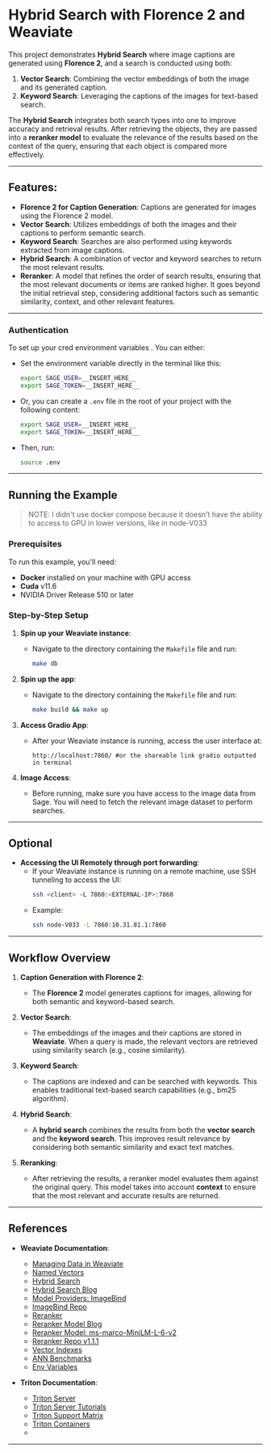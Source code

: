 # Hybrid Search with Florence 2 and Weaviate

This project demonstrates **Hybrid Search** where image captions are generated using **Florence 2**, and a search is conducted using both:
1. **Vector Search**: Combining the vector embeddings of both the image and its generated caption.
2. **Keyword Search**: Leveraging the captions of the images for text-based search.

The **Hybrid Search** integrates both search types into one to improve accuracy and retrieval results. After retrieving the objects, they are passed into a **reranker model** to evaluate the relevance of the results based on the context of the query, ensuring that each object is compared more effectively.

---

## Features:
- **Florence 2 for Caption Generation**: Captions are generated for images using the Florence 2 model.
- **Vector Search**: Utilizes embeddings of both the images and their captions to perform semantic search.
- **Keyword Search**: Searches are also performed using keywords extracted from image captions.
- **Hybrid Search**: A combination of vector and keyword searches to return the most relevant results.
- **Reranker**: A model that refines the order of search results, ensuring that the most relevant documents or items are ranked higher. It goes beyond the initial retrieval step, considering additional factors such as semantic similarity, context, and other relevant features.

---

### Authentication
To set up your cred environment variables . You can either:
- Set the environment variable directly in the terminal like this:
  ```bash
  export SAGE_USER=__INSERT_HERE__
  export SAGE_TOKEN=__INSERT_HERE__
  ```
- Or, you can create a `.env` file in the root of your project with the following content:
  ```sh
  export SAGE_USER=__INSERT_HERE__
  export SAGE_TOKEN=__INSERT_HERE__
  ```
- Then, run:
  ```bash
  source .env
  ```

---

## Running the Example
>NOTE: I didn't use docker compose because it doesn't have the ability to access to GPU in lower versions, like in node-V033

### Prerequisites
To run this example, you'll need:
- **Docker** installed on your machine with GPU access
- **Cuda** v11.6
- NVIDIA Driver Release 510 or later

### Step-by-Step Setup

1. **Spin up your Weaviate instance**:
   - Navigate to the directory containing the `Makefile` file and run:
     ```bash
     make db
     ```

2. **Spin up the app**:
   - Navigate to the directory containing the `Makefile` file and run:
     ```bash
     make build && make up
     ```

3. **Access Gradio App**:
   - After your Weaviate instance is running, access the user interface at:
     ```
     http://localhost:7860/ #or the shareable link gradio outputted in terminal
     ```

4. **Image Access**:
   - Before running, make sure you have access to the image data from Sage. You will need to fetch the relevant image dataset to perform searches.

---

## Optional

- **Accessing the UI Remotely through port forwarding**:
   - If your Weaviate instance is running on a remote machine, use SSH tunneling to access the UI:
     ```bash
     ssh <client> -L 7860:<EXTERNAL-IP>:7860
     ```
   - Example:
     ```bash
     ssh node-V033 -L 7860:10.31.81.1:7860
     ```

---

## Workflow Overview

1. **Caption Generation with Florence 2**:
   - The **Florence 2** model generates captions for images, allowing for both semantic and keyword-based search.
   
2. **Vector Search**:
   - The embeddings of the images and their captions are stored in **Weaviate**. When a query is made, the relevant vectors are retrieved using similarity search (e.g., cosine similarity).

3. **Keyword Search**:
   - The captions are indexed and can be searched with keywords. This enables traditional text-based search capabilities (e.g., bm25 algorithm).

4. **Hybrid Search**:
   - A **hybrid search** combines the results from both the **vector search** and the **keyword search**. This improves result relevance by considering both semantic similarity and exact text matches.

5. **Reranking**:
   - After retrieving the results, a reranker model evaluates them against the original query. This model takes into account **context** to ensure that the most relevant and accurate results are returned.

---

## References

- **Weaviate Documentation**:  
   - [Managing Data in Weaviate](https://weaviate.io/developers/weaviate/manage-data)
   - [Named Vectors](https://weaviate.io/developers/weaviate/config-refs/schema/multi-vector)
   - [Hybrid Search](https://weaviate.io/developers/weaviate/search/hybrid)
   - [Hybrid Search Blog](https://weaviate.io/blog/hybrid-search-fusion-algorithms)
   - [Model Providers: ImageBind](https://weaviate.io/developers/weaviate/model-providers/imagebind/embeddings-multimodal)
   - [ImageBind Repo](https://github.com/weaviate/multi2vec-bind-inference)
   - [Reranker](https://weaviate.io/developers/weaviate/model-providers/transformers/reranker)
   - [Reranker Model Blog](https://weaviate.io/blog/ranking-models-for-better-search)
   - [Reranker Model: ms-marco-MiniLM-L-6-v2](https://huggingface.co/cross-encoder/ms-marco-MiniLM-L-6-v2)
   - [Reranker Repo v1.1.1](https://github.com/weaviate/reranker-transformers/tree/1.1.1)
   - [Vector Indexes](https://weaviate.io/developers/weaviate/config-refs/schema/vector-index)
   - [ANN Benchmarks](https://weaviate.io/developers/weaviate/benchmarks/ann)
   - [Env Variables](https://weaviate.io/developers/weaviate/config-refs/env-vars)
   

- **Triton Documentation**:
   - [Triton Server](https://github.com/triton-inference-server/server)
   - [Triton Server Tutorials](https://github.com/triton-inference-server/tutorials)
   - [Triton Support Matrix](https://docs.nvidia.com/deeplearning/frameworks/support-matrix)
   - [Triton Containers](https://catalog.ngc.nvidia.com/orgs/nvidia/containers/tritonserver)
   - 
---
